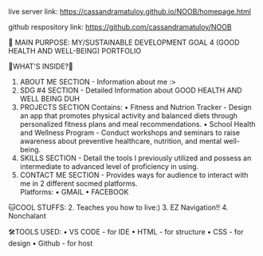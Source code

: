 live server link: https://cassandramatuloy.github.io/NOOB/homepage.html

github respository link: https://github.com/cassandramatuloy/NOOB



🥗 MAIN PURPOSE:
   MY/SUSTAINABLE DEVELOPMENT GOAL 4 (GOOD HEALTH AND WELL-BEING) PORTFOLIO

🥼WHAT'S INSIDE?🥼
  1. ABOUT ME SECTION - Information about me :>
  2. SDG #4 SECTION - Detailed Information about GOOD HEALTH AND WELL BEING DUH
  3. PROJECTS SECTION 
     Contains:
      • Fitness and Nutrion Tracker - Design an app that promotes physical activity and balanced diets through personalized fitness plans and meal recommendations.
      • School Health and Wellness Program - Conduct workshops and seminars to raise awareness about preventive healthcare, nutrition, and mental well-being.
  4. SKILLS SECTION - Detail the tools I previously utilized and possess an intermediate to advanced level of proficiency in using.
  5. CONTACT ME SECTION - Provides ways for audience to interact with me in 2 different socmed platforms.        
     Platforms:
     • GMAIL
     • FACEBOOK

🐱COOL STUFFS:
  2. Teaches you how to live:)
  3. EZ Navigation!!
  4. Nonchalant 
  

🛠️TOOLS USED:
• VS CODE - for IDE
• HTML - for structure
• CSS - for design
• Github - for host

